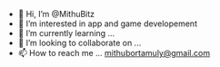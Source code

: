 - 👋 Hi, I’m @MithuBitz
- 👀 I’m interested in app and game developement
- 🌱 I’m currently learning ...
- 💞️ I’m looking to collaborate on ...
- 📫 How to reach me ... mithubortamuly@gmail.com

<!---
MithuBitz/MithuBitz is a ✨ special ✨ repository because its `README.md` (this file) appears on your GitHub profile.
You can click the Preview link to take a look at your changes.
--->
